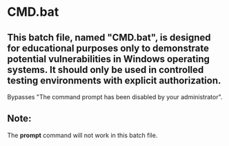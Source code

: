 # CMD.bat
## This batch file, named "CMD.bat", is designed for educational purposes only to demonstrate potential vulnerabilities in Windows operating systems. It should only be used in controlled testing environments with explicit authorization.
Bypasses "The command prompt has been disabled by your administrator".
## Note:
The **prompt** command will not work in this batch file.
